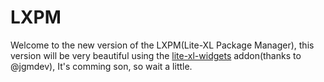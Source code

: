 # LXPM

Welcome to the new version of the LXPM(Lite-XL Package Manager), this version will be
very beautiful using the [lite-xl-widgets](/lite-xl/lite-xl-widgets) addon(thanks to @jgmdev),
It's comming son, so wait a little.
